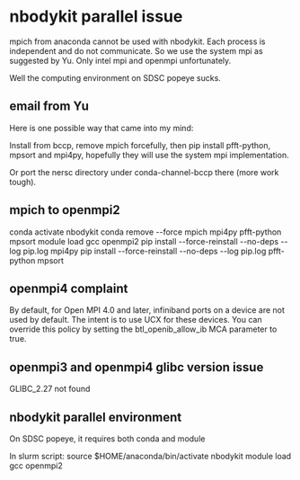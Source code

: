 # nbodykit parallel issue

mpich from anaconda cannot be used with nbodykit.
Each process is independent and do not communicate.
So we use the system mpi as suggested by Yu.
Only intel mpi and openmpi unfortunately.

Well the computing environment on SDSC popeye sucks.

## email from Yu
Here is one possible way that came into my mind:

Install from bccp, remove mpich forcefully, then pip install pfft-python, mpsort and mpi4py,
hopefully they will use the system mpi implementation.

Or port the nersc directory under conda-channel-bccp there (more work tough).

## mpich to openmpi2
conda activate nbodykit
conda remove --force mpich mpi4py pfft-python mpsort
module load gcc openmpi2
pip install --force-reinstall --no-deps --log pip.log mpi4py
pip install --force-reinstall --no-deps --log pip.log pfft-python mpsort

## openmpi4 complaint
By default, for Open MPI 4.0 and later, infiniband ports on a device
are not used by default.  The intent is to use UCX for these devices.
You can override this policy by setting the btl_openib_allow_ib MCA parameter
to true.

## openmpi3 and openmpi4 glibc version issue
GLIBC_2.27 not found

## nbodykit parallel environment
On SDSC popeye, it requires both conda and module

In slurm script:
source $HOME/anaconda/bin/activate nbodykit
module load gcc openmpi2
